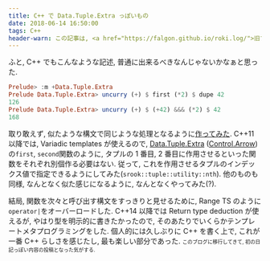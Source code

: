 ```yaml
---
title: C++ で Data.Tuple.Extra っぽいもの
date: 2018-06-14 16:50:00
tags: C++
header-warn: この記事は, <a href="https://falgon.github.io/roki.log/">旧ブログ</a>から移植された記事です. よって, その内容として, <a href="https://falgon.github.io/roki.log/">旧ブログ</a>に依存した文脈が含まれている可能性があります. 予めご了承下さい.
---
```


ふと, C++ でもこんなような記述, 普通に出来るべきなんじゃないかなぁと思った.
```Haskell
Prelude> :m +Data.Tuple.Extra
Prelude Data.Tuple.Extra> uncurry (+) $ first (*2) $ dupe 42
126
Prelude Data.Tuple.Extra> uncurry (+) $ (+42) &&& (*2) $ 42
168
```
取り敢えず, 似たような構文で同じような処理となるように[作ってみた](https://github.com/falgon/SrookCppLibraries/tree/develop/srook/tuple/utility).
C++11 以降では, Variadic templates が使えるので, [Data.Tuple.Extra](http://hackage.Haskell.org/package/extra-1.6.8) ([Control.Arrow](http://hackage.Haskell.org/package/base-4.11.1.0/docs/Control-Arrow.html)) の`first`, `second`関数のように, タプルの 1 番目, 2 番目に作用させるといった関数をそれぞれ別個作る必要はない.
従って, これを作用させるタプルのインデックス値で指定できるようにしてみた(`srook::tuple::utility::nth`). 他のものも同様, なんとなく似た感じになるように, なんとなくやってみた(?).

<script src="https://gist-it.appspot.com/github.com/falgon/SrookCppLibraries/blob/develop/tests/tuple/utility/test.cpp"></script>

結局, 関数を次々と呼び出す構文をすっきりと見せるために, Range TS のように`operator|`をオーバーロードした.
C++14 以降では Return type deduction が使えるが, やはり型を明示的に書きたかったので, そのあたりでいくらかテンプレートメタプログラミングをした.
個人的には久しぶりに C++ を書く上で, これが一番 C++ らしさを感じたし, 最も楽しい部分であった. <span style="font-size: x-small">このブログに移行してきて, 初の日記っぽい内容の投稿となった気がする.</span>
